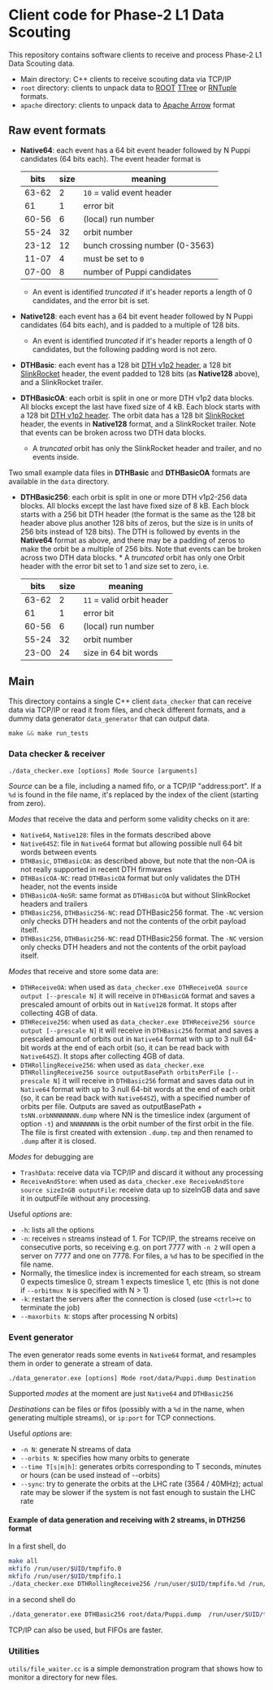 # Client code for Phase-2 L1 Data Scouting

This repository contains software clients to receive and process Phase-2 L1 Data Scouting data.
 * Main directory: C++ clients to receive scouting data via TCP/IP
 * `root` directory: clients to unpack data to [ROOT](https://root.cern.ch) [TTree](https://root.cern.ch/doc/master/classTTree.html) or [RNTuple](https://root.cern/doc/v626/structROOT_1_1Experimental_1_1RNTuple.html) formats.
 * `apache` directory: clients to unpack data to [Apache Arrow](https://arrow.apache.org/docs/cpp/index.html) format

 ## Raw event formats

 * **Native64**: each event has a 64 bit event header followed by N Puppi candidates (64 bits each). The event header format is

   | bits  | size | meaning |
   |-------|------|---------|
   | 63-62 |   2  |  `10` = valid event header |
   | 61    |   1  | error bit |
   | 60-56 |   6  | (local) run number |
   | 55-24 |  32  | orbit number |
   | 23-12 |  12  | bunch crossing number (0-3563) |
   | 11-07 |   4  | must be set to `0` |
   | 07-00 |   8  | number of Puppi candidates |

      * An event is identified  _truncated_ if it's header reports a length of 0 candidates, and the error bit is set.

* **Native128**: each event has a 64 bit event header followed by N Puppi candidates (64 bits each), and is padded to a multiple of 128 bits. 
  * An event is identified  _truncated_ if it's header reports a length of 0 candidates, but the following padding word is not zero.

* **DTHBasic**: each event has a 128 bit [DTH v1p2 header](https://gitlab.cern.ch/dth_p1-v2/dth_2srs_2srr_1daq/-/blob/master/top.srcs/sources_1/new/frag_to_blocks/Memory_blocks.vhd), a 128 bit [SlinkRocket](https://edms.cern.ch/file/2502737/2/cms_phase2_slinkrocket.pdf) header, the event padded to 128 bits (as **Native128** above), and a SlinkRocket trailer.

* **DTHBasicOA**: each orbit is split in one or more DTH v1p2 data blocks. All blocks except the last have fixed size of 4 kB. Each block starts with a 128 bit [DTH v1p2 header](https://gitlab.cern.ch/dth_p1-v2/dth_2srs_2srr_1daq/-/blob/master/top.srcs/sources_1/new/frag_to_blocks/Memory_blocks.vhd). The orbit data has a 128 bit [SlinkRocket](https://edms.cern.ch/file/2502737/2/cms_phase2_slinkrocket.pdf) header, the events in **Native128** format, and a SlinkRocket trailer. Note that events can be broken across two DTH data blocks. 
  * A _truncated_ orbit has only the SlinkRocket header and trailer, and no events inside.

Two small example data files in **DTHBasic** and **DTHBasicOA** formats are available in the `data` directory.

* **DTHBasic256**: each orbit is split in one or more DTH v1p2-256 data blocks. All blocks except the last have fixed size of 8 kB. Each block starts with a 256 bit DTH header (the format is the same as the 128 bit header above plus another 128 bits of zeros, but the size is in units of 256 bits instead of 128 bits). The DTH is followed by events in the **Native64** format as above, and there may be a padding of zeros to make the orbit be a multiple of 256 bits. Note that events can be broken across two DTH data blocks. 
      * A _truncated_ orbit has only one Orbit header with the error bit set to 1 and size set to zero, i.e. 
  
   | bits  | size | meaning |
   |-------|------|---------|
   | 63-62 |   2  |  `11` = valid orbit header |
   | 61    |   1  | error bit |
   | 60-56 |   6  | (local) run number |
   | 55-24 |  32  | orbit number |
   | 23-00 |  24  | size in 64 bit words |

 ## Main

This directory contains a single C++ client `data_checker` that can receive data via TCP/IP or read it from files, and check different formats, and a dummy data generator `data_generator` that can output data.

 ```cpp
make && make run_tests
 ```
### Data checker & receiver

```
./data_checker.exe [options] Mode Source [arguments]
```

*Source* can be a file, including a named fifo, or a TCP/IP "address:port". If a `%d` is found in the file name, it's replaced by the index of the client (starting from zero).

*Modes* that receive the data and perform some validity checks on it are:
 * `Native64`, `Native128`: files in the formats described above
 * `Native64SZ`: file in `Native64` format but allowing possible null 64 bit words between events
 * `DTHBasic`, `DTHBasicOA`: as described above, but note that the non-OA is not really supported in recent DTH firmwares
 * `DTHBasicOA-NC`: read `DTHBasicOA` format but only validates the DTH header, not the events inside
 * `DTHBasicOA-NoSR`: same format as `DTHBasicOA` but without SlinkRocket headers and trailers 
 * `DTHBasic256`, `DTHBasic256-NC`: read DTHBasic256 format. The `-NC` version only checks DTH headers and not the contents of the orbit payload itself.
 * `DTHBasic256`, `DTHBasic256-NC`: read DTHBasic256 format. The `-NC` version only checks DTH headers and not the contents of the orbit payload itself.

*Modes* that receive and store some data are:
 * `DTHReceiveOA`: when used as `data_checker.exe DTHReceiveOA source output [--prescale N]` it will receive in `DTHBasicOA` format and saves a prescaled amount of orbits out in `Native128` format. It stops after collecting 4GB of data.
 * `DTHReceive256`: when used as `data_checker.exe DTHReceive256 source output [--prescale N]` it will receive in `DTHBasic256` format and saves a prescaled amount of orbits out in `Native64` format with up to 3 null 64-bit words at the end of each orbit (so, it can be read back with `Native64SZ`). It stops after collecting 4GB of data.
 * `DTHRollingReceive256`: when used as `data_checker.exe DTHRollingReceive256 source outputBasePath orbitsPerFile [--prescale N]` it will receive in `DTHBasic256` format and saves data out in `Native64` format with up to 3 null 64-bit words at the end of each orbit (so, it can be read back with `Native64SZ`), with a specified number of orbits per file. Outputs are saved as outputBasePath + `tsNN.orbNNNNNNNN.dump` where NN is the timeslice index (argument of option `-t`) and `NNNNNNNN` is the orbit number of the first orbit in the file. The file is first created with extension `.dump.tmp` and then renamed to `.dump` after it is closed.

*Modes* for debugging are
 * `TrashData`: receive data via TCP/IP and discard it without any processing
 * `ReceiveAndStore`: when used as `data_checker.exe ReceiveAndStore source sizeInGB outputFile`: receive data up to sizeInGB data and save it in outputFile without any processing.

Useful *options* are:
 * `-h`: lists all the options
 * `-n`: receives `n` streams instead of 1. For TCP/IP, the streams receive on consecutive ports, so receiving e.g. on port 7777 with `-n 2` will open a server on 7777 and one on 7778. For files, a `%d` has to be specified in the file name. 
  * Normally, the timeslice index is incremented for each stream, so stream 0 expects timeslice 0, stream 1 expects timeslice 1, etc (this is not done if `--orbitmux N` is specified with N > 1)
 * `-k`: restart the servers after the connection is closed (use `<ctrl>+c` to terminate the job)
 * `--maxorbits N`: stops after processing N orbits)

### Event generator

The even generator reads some events in `Native64` format, and resamples them in order to generate a stream of data.
```
./data_generator.exe [options] Mode root/data/Puppi.dump Destination
```

Supported *modes* at the moment are just  `Native64` and `DTHBasic256`

*Destinations* can be files or fifos (possibly with a `%d` in the name, when generating multiple streams), or `ip:port` for TCP connections.

Useful *options* are:
 * `-n N`: generate N streams of data
 * `--orbits N`: specifies how many orbits to generate
 * `--time T[s|m|h]`: generates orbits corresponding to T seconds, minutes or hours (can be used instead of --orbits)
 * `--sync`: try to generate the orbits at the LHC rate (3564 / 40MHz); actual rate may be slower if the system is not fast enough to sustain the LHC rate

#### Example of data generation and receiving with 2 streams, in DTH256 format

In a first shell, do
```bash
make all
mkfifo /run/user/$UID/tmpfifo.0
mkfifo /run/user/$UID/tmpfifo.1
./data_checker.exe DTHRollingReceive256 /run/user/$UID/tmpfifo.%d /run/user/$UID/raw 1000 -n 2
```
in a second shell do
```bash
./data_generator.exe DTHBasic256 root/data/Puppi.dump  /run/user/$UID/tmpfifo.%d --orbits 10000 -n 2
```

TCP/IP can also be used, but FIFOs are faster.

### Utilities

`utils/file_waiter.cc` is a simple demonstration program that shows how to monitor a directory for new files.